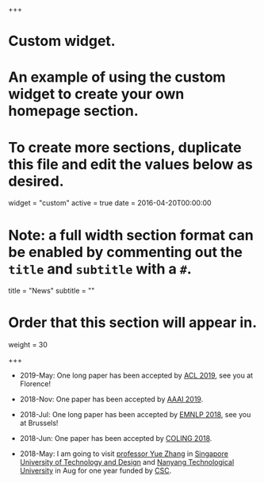 +++
# Custom widget.
# An example of using the custom widget to create your own homepage section.
# To create more sections, duplicate this file and edit the values below as desired.
widget = "custom"
active = true
date = 2016-04-20T00:00:00

# Note: a full width section format can be enabled by commenting out the `title` and `subtitle` with a `#`.
title = "News"
subtitle = ""

# Order that this section will appear in.
weight = 30

+++
* 2019-May: One long paper has been accepted by [ACL 2019](http://acl2019.org/), see you at Florence!

* 2018-Nov: One paper has been accepted by [AAAI 2019](https://aaai.org/Conferences/AAAI-19/).

* 2018-Jul: One long paper has been accepted by [EMNLP 2018](http://emnlp2018.org/), see you at Brussels!

* 2018-Jun: One paper has been accepted by [COLING 2018](http://coling2018.org/).

* 2018-May: I am going to visit [professor Yue Zhang](https://frcchang.github.io/) in [Singapore University of Technology and Design](https://www.sutd.edu.sg/) and [Nanyang Technological University](https://www.ntu.edu.sg/) in Aug for one year funded by [CSC](https://www.csc.edu.cn/).
